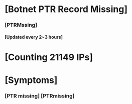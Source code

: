 # [Botnet PTR Record Missing]
### [PTRMssing]
#### [Updated every 2~3 hours]

# [Counting 21149 IPs]

# [Symptoms] 
###   [PTR missing] [PTRmissing]
